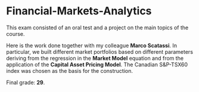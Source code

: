 # Financial-Markets-Analytics

This exam consisted of an oral test and a project on the main topics of the course.

Here is the work done together with my colleague **Marco Scatassi**. In particular, we built different market portfolios based on different parameters deriving from the regression in the **Market Model** equation and from the application of the **Capital Asset Pricing Model**. The Canadian S&P-TSX60 index was chosen as the basis for the construction.

Final grade: **29**.
